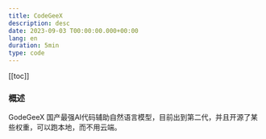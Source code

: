 ```yaml
---
title: CodeGeeX 
description: desc
date: 2023-09-03 T00:00:00.000+00:00
lang: en
duration: 5min
type: code
---
```


[[toc]]

### 概述
GodeGeeX 国产最强AI代码辅助自然语言模型，目前出到第二代，并且开源了某些权重，可以跑本地，而不用云端。

